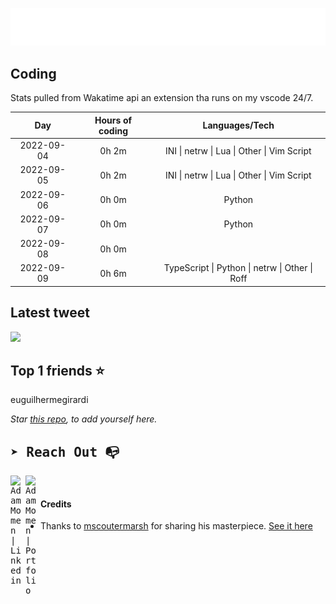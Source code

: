 
![test image size](/assets/welcome_message.gif)

## Coding
Stats pulled from Wakatime api an extension tha runs on my vscode 24/7.

|Day|Hours of coding|Languages/Tech|
|:-:|:-:|:-:|
|2022-09-04|0h 2m|INI &#124; netrw &#124; Lua &#124; Other &#124; Vim Script|
|2022-09-05|0h 2m|INI &#124; netrw &#124; Lua &#124; Other &#124; Vim Script|
|2022-09-06|0h 0m|Python|
|2022-09-07|0h 0m|Python|
|2022-09-08|0h 0m||
|2022-09-09|0h 6m|TypeScript &#124; Python &#124; netrw &#124; Other &#124; Roff|

## Latest tweet
[<img src="<tweet-image-url>" width="400">](<tweet-url>)

## Top 1 friends ⭐️
euguilhermegirardi

*Star [this repo](https://github.com/AdamMomen/AdamMomen), to add yourself here.*


<samp>

## ➤ Reach Out :mailbox_with_no_mail:

>
  <a href="https://www.linkedin.com/in/adam-momen-99596275/">
     <img align="left" alt="Adam Momen | Linkedin" width="24px" src="./assets/Linkedin.svg" />
   </a>

   <a href="https://adammomen.com/">
     <img align="left" alt="Adam Momen | Portfolio" width="24px" src="./assets/web.svg" />
   </a>

</samp>

<br>

#### Credits
* Thanks to [mscoutermarsh](https://github.com/mscoutermarsh) for sharing his masterpiece. [See it here](https://github.com/mscoutermarsh/mscoutermarsh)